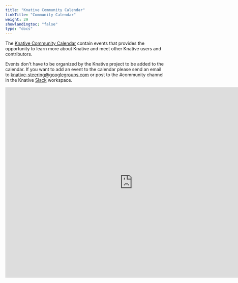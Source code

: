 ```yaml
---
title: "Knative Community Calendar"
linkTitle: "Community Calendar"
weight: 29
showlandingtoc: "false"
type: "docs"
---
```


The [Knative Community Calendar](https://calendar.google.com/calendar/embed?src=knative.team_9q83bg07qs5b9rrslp5jor4l6s%40group.calendar.google.com) contain events that provides the opportunity to learn more about Knative and meet other Knative users and contributors.

Events don't have to be organized by the Knative project to be added to the calendar. If you want to add an event to the calendar please send an email to [knative-steering@googlegroups.com](mailto:knative-steering@googlegroups.com) or post to the #community channel in the Knative [Slack](https://slack.knative.dev) workspace.

<iframe src="https://calendar.google.com/calendar/embed?src=knative.team_9q83bg07qs5b9rrslp5jor4l6s%40group.calendar.google.com&ctz=America%2FLos_Angeles" style="border: 0" width="800" height="600" frameborder="0" scrolling="no"></iframe>
